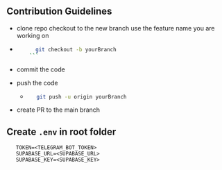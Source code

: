 ## Contribution Guidelines
- clone repo
checkout to the new branch use the feature name you are working on 

- ```bash
        git checkout -b yourBranch
      ```
- commit the code


- push the code
    - ```bash
         git push -u origin yourBranch
      ```


- create PR to the main branch


## Create `.env` in root folder


```env
   TOKEN=<TELEGRAM_BOT_TOKEN>
   SUPABASE_URL=<SUPABASE_URL>
   SUPABASE_KEY=<SUPABASE_KEY>
```

    
